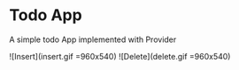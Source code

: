 # Todo App

A simple todo App implemented with Provider

![Insert](insert.gif =960x540) ![Delete](delete.gif =960x540)
